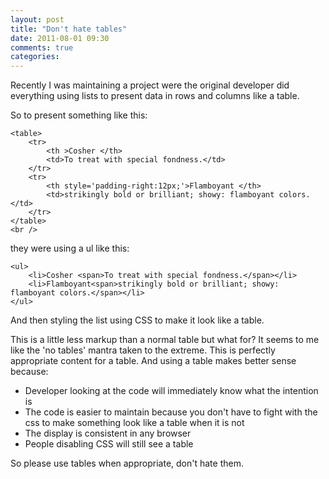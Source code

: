 ```yaml
---
layout: post
title: "Don't hate tables"
date: 2011-08-01 09:30
comments: true
categories: 
---
```


Recently I was maintaining a project were the original developer did everything using lists to present data in rows and columns like a table. 

So to present something like this:

	<table>
		<tr>
			<th >Cosher </th>
			<td>To treat with special fondness.</td>
		</tr>
		<tr>
			<th style='padding-right:12px;'>Flamboyant </th>
			<td>strikingly bold or brilliant; showy: flamboyant colors.</td>
		</tr>
	</table>
	<br />

they were using a ul like this:

	<ul>
		<li>Cosher <span>To treat with special fondness.</span></li>
		<li>Flamboyant<span>strikingly bold or brilliant; showy: flamboyant colors.</span></li>
	</ul>
	
And then styling the list using CSS to make it look like a table.

This is a little less markup than a normal table but what for? It seems to me like the 'no tables' mantra taken to the extreme. This is perfectly appropriate content for a table. And using a table makes better sense because:

- Developer looking at the code will immediately know what the intention is
- The code is easier to maintain because you don't have to fight with the css to make something look like a table when it is not
- The display is consistent in any browser
- People disabling CSS will still see a table

So please use tables when appropriate, don't hate them.
